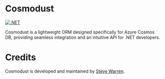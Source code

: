 # Cosmodust

[![.NET](https://github.com/steve-warren/cosmo-dust/actions/workflows/dotnet.yml/badge.svg?branch=master)](https://github.com/steve-warren/cosmo-dust/actions/workflows/dotnet.yml)

Cosmodust is a lightweight ORM designed specifically for Azure Cosmos DB, providing seamless integration and an intuitive API for .NET developers.

# Credits

Cosmodust is developed and maintained by [Steve Warren](https://github.com/steve-warren).